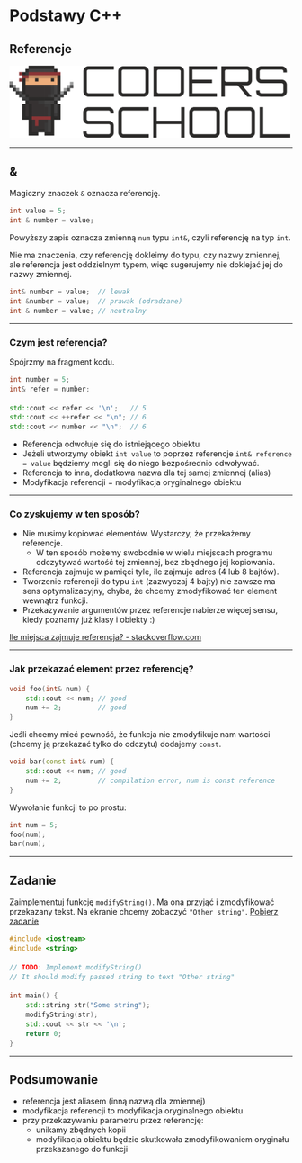 <!-- .slide: data-background="#111111" -->

# Podstawy C++

## Referencje

<a href="https://coders.school">
    <img width="500" src="../img/coders_school_logo.png" alt="Coders School" class="plain">
</a>

___

## &

Magiczny znaczek `&` oznacza referencję.

```cpp
int value = 5;
int & number = value;
```

Powyższy zapis oznacza zmienną `num` typu `int&`, czyli referencję na typ `int`.
<!-- .element: class="fragment fade-in" -->

Nie ma znaczenia, czy referencję dokleimy do typu, czy nazwy zmiennej, ale referencja jest oddzielnym typem, więc sugerujemy nie doklejać jej do nazwy zmiennej.
<!-- .element: class="fragment fade-in" -->

```cpp
int& number = value;  // lewak
int &number = value;  // prawak (odradzane)
int & number = value; // neutralny
```
<!-- .element: class="fragment fade-in" -->
___

### Czym jest referencja?

Spójrzmy na fragment kodu.

```cpp
int number = 5;
int& refer = number;

std::cout << refer << '\n';   // 5
std::cout << ++refer << "\n"; // 6
std::cout << number << "\n";  // 6
```

* <!-- .element: class="fragment fade-in" --> Referencja odwołuje się do istniejącego obiektu
* <!-- .element: class="fragment fade-in" --> Jeżeli utworzymy obiekt <code>int value</code> to poprzez referencje <code>int& reference = value</code> będziemy mogli się do niego bezpośrednio odwoływać.
* <!-- .element: class="fragment fade-in" --> Referencja to inna, dodatkowa nazwa dla tej samej zmiennej (alias)
* <!-- .element: class="fragment fade-in" --> Modyfikacja referencji = modyfikacja oryginalnego obiektu

___

### Co zyskujemy w ten sposób?

* <!-- .element: class="fragment fade-in" --> Nie musimy kopiować elementów. Wystarczy, że przekażemy referencje.
  * W ten sposób możemy swobodnie w wielu miejscach programu odczytywać wartość tej zmiennej, bez zbędnego jej kopiowania.
* <!-- .element: class="fragment fade-in" --> Referencja zajmuje w pamięci tyle, ile zajmuje adres (4 lub 8 bajtów).
* <!-- .element: class="fragment fade-in" --> Tworzenie referencji do typu <code>int</code> (zazwyczaj 4 bajty) nie zawsze ma sens optymalizacyjny, chyba, że chcemy zmodyfikować ten element wewnątrz funkcji.
* <!-- .element: class="fragment fade-in" --> Przekazywanie argumentów przez referencje nabierze więcej sensu, kiedy poznamy już klasy i obiekty :)

[Ile miejsca zajmuje referencja? - stackoverflow.com](https://stackoverflow.com/questions/1179937/how-does-a-c-reference-look-memory-wise)
<!-- .element: class="fragment fade-in" -->

___

### Jak przekazać element przez referencję?

```cpp
void foo(int& num) {
    std::cout << num; // good
    num += 2;         // good
}
```
<!-- .element: class="fragment fade-in" -->

Jeśli chcemy mieć pewność, że funkcja nie zmodyfikuje nam wartości (chcemy ją przekazać tylko do odczytu) dodajemy `const`.
<!-- .element: class="fragment fade-in" -->

```cpp
void bar(const int& num) {
    std::cout << num; // good
    num += 2;         // compilation error, num is const reference
}
```
<!-- .element: class="fragment fade-in" -->

Wywołanie funkcji to po prostu:
<!-- .element: class="fragment fade-in" -->

```cpp
int num = 5;
foo(num);
bar(num);
```
<!-- .element: class="fragment fade-in" -->

___

## Zadanie

Zaimplementuj funkcję `modifyString()`. Ma ona przyjąć i zmodyfikować przekazany tekst. Na ekranie chcemy zobaczyć `"Other string"`. [Pobierz zadanie][zadanie-domowe]

```cpp
#include <iostream>
#include <string>

// TODO: Implement modifyString()
// It should modify passed string to text "Other string"

int main() {
    std::string str("Some string");
    modifyString(str);
    std::cout << str << '\n';
    return 0;
}
```

[zadanie-domowe]: ../02-types/tasks/02-modifyString.cpp

___

## Podsumowanie

* <!-- .element: class="fragment fade-in" --> referencja jest aliasem (inną nazwą dla zmiennej)
* <!-- .element: class="fragment fade-in" --> modyfikacja referencji to modyfikacja oryginalnego obiektu
* <!-- .element: class="fragment fade-in" --> przy przekazywaniu parametru przez referencję:
  * unikamy zbędnych kopii
  * modyfikacja obiektu będzie skutkowała zmodyfikowaniem oryginału przekazanego do funkcji
